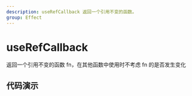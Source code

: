 ```yaml
---
description: useRefCallback 返回一个引用不变的函数。
group: Effect
---
```


# useRefCallback

返回一个引用不变的函数 fn，在其他函数中使用时不考虑 fn 的是否发生变化

## 代码演示

<code src="xhooks/useRefCallback/demos/base.tsx" title="基本用法" description="点击函数没变，单每次点击都会加1"></code>
